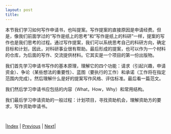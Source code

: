 ```yaml
---
layout: post
title:
---
```


本节我们学习如何写作申请书，也叫提案。写作提案的直接原因是申请经费。但是，像我们前面学过的“写作是纸上的思考”和“写作是纸上的科研”一样，提案的写作也是我们思考的过程。通过写作提案，我们可以系统思考自己的科研方向，确定目标和计划，因此，对科研事业很有帮助。最后形成的提案，也可以作为一个材料的仓库，为后面的写作、交流提供材料。它其实是一个项目的第一份出版物。

我们首先学习申请书写作的基本原理，理解它的四个功能：请求（引起兴趣，申请资金）、争论（某些想法的重要性）、蓝图（要执行的工作）和承诺（工作将在指定范围内完成）。然后理解什么是好的提案写作风格、评估标准。最后看一篇范文。

我们然后学习申请书应包括的内容（What，How，Why）和常用结构。

我们最后学习申请资助的一般过程：计划项目，寻找资助机会，理解资助方的要求，写作资助申请书。

<br/>

|[Index](../../) | [Previous](5-4-mag-idea) | [Next](6-2-method)|
